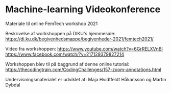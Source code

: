 # Machine-learning Videokonference
Materiale til online FemTech workshop 2021

Beskrivelse af workshoppen på DIKU's hjemmeside:
https://di.ku.dk/begivenhedsmappe/begivenheder-2021/femtech2021/

Video fra workshoppen:
https://www.youtube.com/watch?v=6GrRELXVnBI
https://www.facebook.com/watch/?v=217129379827214

Workshoppen blev til på baggrund af denne online tutorial: https://thecodingtrain.com/CodingChallenges/157-zoom-annotations.html

Undervisningsmaterialet er udviklet af: Maja Hvidtfeldt Håkansson og Martin Dybdal 
